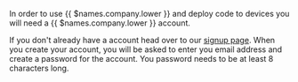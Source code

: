 In order to use {{ $names.company.lower }} and deploy code to devices you will need a {{ $names.company.lower }} account.

If you don't already have a account head over to our [signup page][link-to-signup]. When you create your account, you will be asked to enter you email address and create a password for the account. You password needs to be at least 8 characters long.

[link-to-signup]:dashboard.resin.io/signup

